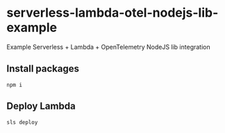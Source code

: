 # serverless-lambda-otel-nodejs-lib-example

Example Serverless + Lambda + OpenTelemetry NodeJS lib integration

## Install packages

```
npm i
```

## Deploy Lambda

```
sls deploy
```
